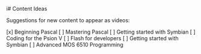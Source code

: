i# Content Ideas

Suggestions for new content to appear as videos:

[x] Beginning Pascal
[ ] Mastering Pascal
[ ] Getting started with Symbian
[ ] Coding for the Psion V
[ ] Flash for developers
[ ] Getting started with Symbian
[ ] Advanced MOS 6510 Programming

